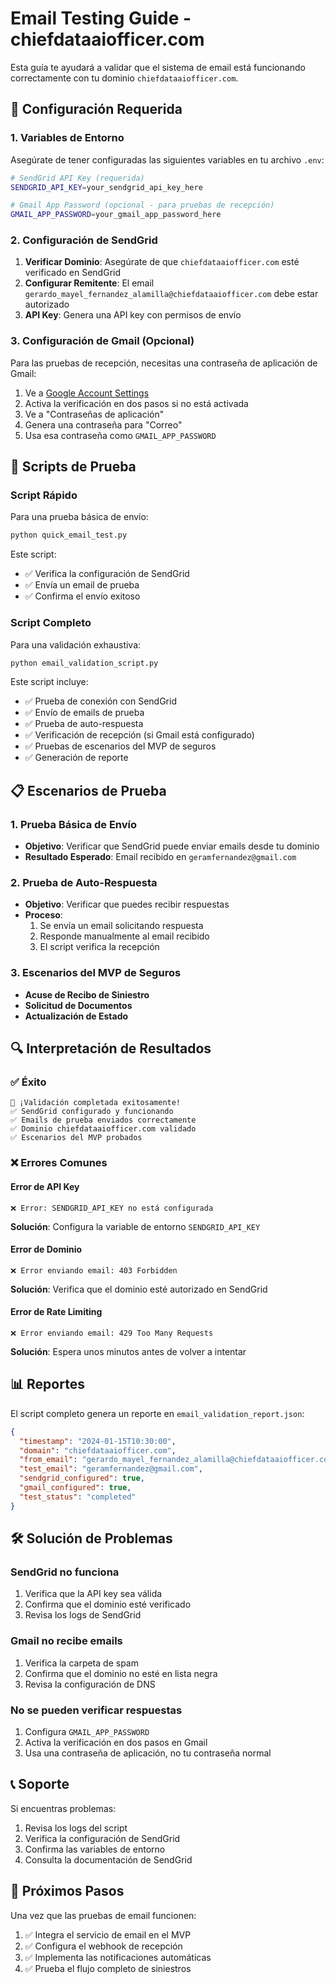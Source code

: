 # Email Testing Guide - chiefdataaiofficer.com

Esta guía te ayudará a validar que el sistema de email está funcionando correctamente con tu dominio `chiefdataaiofficer.com`.

## 📧 Configuración Requerida

### 1. Variables de Entorno

Asegúrate de tener configuradas las siguientes variables en tu archivo `.env`:

```bash
# SendGrid API Key (requerida)
SENDGRID_API_KEY=your_sendgrid_api_key_here

# Gmail App Password (opcional - para pruebas de recepción)
GMAIL_APP_PASSWORD=your_gmail_app_password_here
```

### 2. Configuración de SendGrid

1. **Verificar Dominio**: Asegúrate de que `chiefdataaiofficer.com` esté verificado en SendGrid
2. **Configurar Remitente**: El email `gerardo_mayel_fernandez_alamilla@chiefdataaiofficer.com` debe estar autorizado
3. **API Key**: Genera una API key con permisos de envío

### 3. Configuración de Gmail (Opcional)

Para las pruebas de recepción, necesitas una contraseña de aplicación de Gmail:

1. Ve a [Google Account Settings](https://myaccount.google.com/)
2. Activa la verificación en dos pasos si no está activada
3. Ve a "Contraseñas de aplicación"
4. Genera una contraseña para "Correo"
5. Usa esa contraseña como `GMAIL_APP_PASSWORD`

## 🚀 Scripts de Prueba

### Script Rápido

Para una prueba básica de envío:

```bash
python quick_email_test.py
```

Este script:
- ✅ Verifica la configuración de SendGrid
- ✅ Envía un email de prueba
- ✅ Confirma el envío exitoso

### Script Completo

Para una validación exhaustiva:

```bash
python email_validation_script.py
```

Este script incluye:
- ✅ Prueba de conexión con SendGrid
- ✅ Envío de emails de prueba
- ✅ Prueba de auto-respuesta
- ✅ Verificación de recepción (si Gmail está configurado)
- ✅ Pruebas de escenarios del MVP de seguros
- ✅ Generación de reporte

## 📋 Escenarios de Prueba

### 1. Prueba Básica de Envío
- **Objetivo**: Verificar que SendGrid puede enviar emails desde tu dominio
- **Resultado Esperado**: Email recibido en `geramfernandez@gmail.com`

### 2. Prueba de Auto-Respuesta
- **Objetivo**: Verificar que puedes recibir respuestas
- **Proceso**: 
  1. Se envía un email solicitando respuesta
  2. Responde manualmente al email recibido
  3. El script verifica la recepción

### 3. Escenarios del MVP de Seguros
- **Acuse de Recibo de Siniestro**
- **Solicitud de Documentos**
- **Actualización de Estado**

## 🔍 Interpretación de Resultados

### ✅ Éxito
```
🎉 ¡Validación completada exitosamente!
✅ SendGrid configurado y funcionando
✅ Emails de prueba enviados correctamente
✅ Dominio chiefdataaiofficer.com validado
✅ Escenarios del MVP probados
```

### ❌ Errores Comunes

#### Error de API Key
```
❌ Error: SENDGRID_API_KEY no está configurada
```
**Solución**: Configura la variable de entorno `SENDGRID_API_KEY`

#### Error de Dominio
```
❌ Error enviando email: 403 Forbidden
```
**Solución**: Verifica que el dominio esté autorizado en SendGrid

#### Error de Rate Limiting
```
❌ Error enviando email: 429 Too Many Requests
```
**Solución**: Espera unos minutos antes de volver a intentar

## 📊 Reportes

El script completo genera un reporte en `email_validation_report.json`:

```json
{
  "timestamp": "2024-01-15T10:30:00",
  "domain": "chiefdataaiofficer.com",
  "from_email": "gerardo_mayel_fernandez_alamilla@chiefdataaiofficer.com",
  "test_email": "geramfernandez@gmail.com",
  "sendgrid_configured": true,
  "gmail_configured": true,
  "test_status": "completed"
}
```

## 🛠️ Solución de Problemas

### SendGrid no funciona
1. Verifica que la API key sea válida
2. Confirma que el dominio esté verificado
3. Revisa los logs de SendGrid

### Gmail no recibe emails
1. Verifica la carpeta de spam
2. Confirma que el dominio no esté en lista negra
3. Revisa la configuración de DNS

### No se pueden verificar respuestas
1. Configura `GMAIL_APP_PASSWORD`
2. Activa la verificación en dos pasos en Gmail
3. Usa una contraseña de aplicación, no tu contraseña normal

## 📞 Soporte

Si encuentras problemas:

1. Revisa los logs del script
2. Verifica la configuración de SendGrid
3. Confirma las variables de entorno
4. Consulta la documentación de SendGrid

## 🎯 Próximos Pasos

Una vez que las pruebas de email funcionen:

1. ✅ Integra el servicio de email en el MVP
2. ✅ Configura el webhook de recepción
3. ✅ Implementa las notificaciones automáticas
4. ✅ Prueba el flujo completo de siniestros 